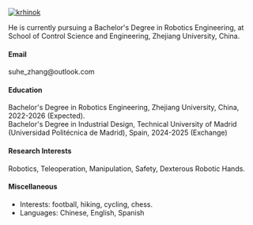 

[![krhinok](https://img.shields.io/badge/krhinok-github-blue?logo=github)](https://github.com/krhinok/)

He is currently pursuing a Bachelor's Degree in Robotics Engineering, at School of Control Science and Engineering, Zhejiang University, China.

#### Email
suhe_zhang&#8203;@outlook.com

#### Education
Bachelor's Degree in Robotics Engineering, Zhejiang University, China, 2022-2026 (Expected).\
Bachelor's Degree in Industrial Design, Technical University of Madrid (Universidad Politécnica de Madrid), Spain, 2024-2025 (Exchange)

#### Research Interests
Robotics, Teleoperation, Manipulation, Safety, Dexterous Robotic Hands.

#### Miscellaneous
- Interests: football, hiking, cycling, chess.
- Languages: Chinese, English, Spanish
